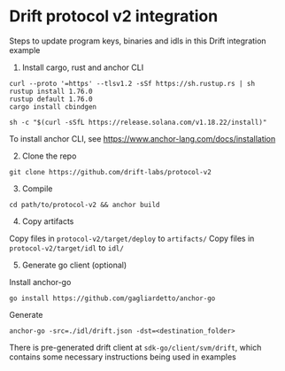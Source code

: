 # Drift protocol v2 integration

Steps to update program keys, binaries and idls in this Drift integration example

1. Install cargo, rust and anchor CLI

```
curl --proto '=https' --tlsv1.2 -sSf https://sh.rustup.rs | sh
rustup install 1.76.0
rustup default 1.76.0
cargo install cbindgen

sh -c "$(curl -sSfL https://release.solana.com/v1.18.22/install)"
```

To install anchor CLI, see https://www.anchor-lang.com/docs/installation

2. Clone the repo

```
git clone https://github.com/drift-labs/protocol-v2
```

3. Compile

```
cd path/to/protocol-v2 && anchor build
```

4. Copy artifacts

Copy files in `protocol-v2/target/deploy` to `artifacts/`
Copy files in `protocol-v2/target/idl` to `idl/`

5. Generate go client (optional)

Install anchor-go

```
go install https://github.com/gagliardetto/anchor-go
```

Generate
```
anchor-go -src=./idl/drift.json -dst=<destination_folder>
```

There is pre-generated drift client at `sdk-go/client/svm/drift`, which contains some necessary instructions being used in examples

